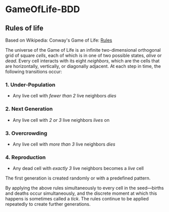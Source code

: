# GameOfLife-BDD

## Rules of life

Based on Wikipedia: Conway's Game of Life: [Rules](http://en.wikipedia.org/wiki/Conway%27s_Game_of_Life#Rules)

The universe of the Game of Life is an infinite two-dimensional orthogonal grid of square *cells*, each of which is in one of two possible states, *alive* or *dead*. Every cell interacts with its eight *neighbors*, which are the cells that are horizontally, vertically, or diagonally adjacent. At each step in time, the following transitions occur:

### 1. Under-Population

- Any live cell with *fewer than 2* live neighbors *dies*

### 2. Next Generation

- Any live cell with *2 or 3* live neighbors *lives* on

### 3. Overcrowding

- Any live cell with *more than 3* live neighbors *dies*

### 4. Reproduction

- Any dead cell with *exactly 3* live neighbors becomes a *live* cell

The first generation is created randomly or with a predefined pattern. 

By applying the above rules simultaneously to every cell in the seed—births and deaths occur simultaneously, and the discrete moment at which this happens is sometimes called a *tick*. The rules continue to be applied repeatedly to create further generations.
